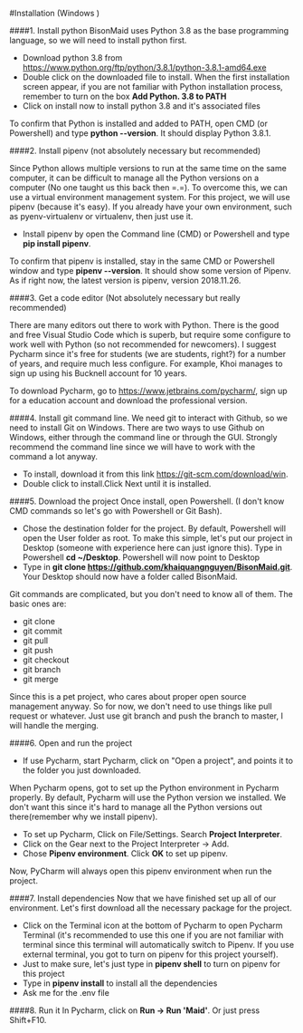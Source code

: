#Installation (Windows )

####1. Install python 
BisonMaid uses Python 3.8 as the base programming language, so we will need to install python first.

- Download python 3.8 from https://www.python.org/ftp/python/3.8.1/python-3.8.1-amd64.exe
- Double click on the downloaded file to install. When the first installation screen appear, 
 if you are not familiar with Python installation process, remember to turn on the box **Add Python. 3.8 to PATH**
- Click on install now to install python 3.8 and it's associated files

To confirm that Python is installed and added to PATH, open CMD (or Powershell) and type **python --version**. 
It should display Python 3.8.1.

####2. Install pipenv (not absolutely necessary but recommended)

Since Python allows multiple versions to run at the same time on the same computer, it can be difficult to manage
all the Python versions on a computer (No one taught us this back then =.=). To overcome this, we can use a virtual environment management system. For this project,
we will use pipenv (because it's easy). If you already have your own environment, such as pyenv-virtualenv or virtualenv, then 
just use it.

- Install pipenv by open the Command line (CMD) or Powershell and type **pip install pipenv**. 

To confirm that pipenv is installed, stay in the same CMD or Powershell window and type  **pipenv --version**. It should 
show some version of Pipenv. As if right now, the latest version is pipenv, version 2018.11.26.

####3. Get a code editor (Not absolutely necessary but really recommended)

There are many editors out there to work with Python. There is the good and free Visual Studio Code which is superb, but require 
some configure to work well with Python (so not recommended for newcomers). I suggest Pycharm since 
it's free for students (we are students, right?) for a number of years, and require much less configure. 
For example, Khoi manages to sign up using his Bucknell account for 10 years. 

To download Pycharm, go to https://www.jetbrains.com/pycharm/, sign up for a education account and download the 
professional version. 

####4. Install git command line. 
We need git to interact with Github, so we need to install Git on Windows. There are two ways to use Github on Windows,
either through the command line or through the GUI. Strongly recommend the command line since we will have to work with the 
command a lot anyway. 

- To install, download it from this link https://git-scm.com/download/win.
- Double click to install.Click Next until it is installed.

####5. Download the project
Once install, open Powershell. (I don't know CMD commands so let's go with Powershell or Git Bash).

- Chose the destination folder for the project. By default, Powershell will open the User folder as root. To make this simple,
let's put our project in Desktop (someone with experience here can just ignore this). Type in Powershell **cd ~/Desktop**. 
Powershell will now point to Desktop
- Type in **git clone https://github.com/khaiquangnguyen/BisonMaid.git**. Your Desktop should now have a folder called BisonMaid.

Git commands are complicated, but you don't need to know all of them. The basic ones are:
- git clone
- git commit
- git pull
- git push
- git checkout
- git branch
- git merge

Since this is a pet project, who cares about proper open source management anyway. So for now, we don't need to use things 
like pull request or whatever. Just use git branch and push the branch to master, I will handle the merging. 

####6. Open and run the project
- If use Pycharm, start Pycharm, click on "Open a project", and points it to the folder you just downloaded. 

When Pycharm opens, got to set up the Python environment in Pycharm properly. By default, Pycharm will use the Python version
we installed. We don't want this since it's hard to manage all the Python versions out there(remember why we install pipenv).
- To set up Pycharm, Click on File/Settings. Search **Project Interpreter**. 
- Click on the Gear next to the Project Interpreter -> Add. 
- Chose **Pipenv environment**. Click **OK** to set up pipenv. 

Now, PyCharm will always open this pipenv environment when run the project.

####7. Install dependencies
Now that we have finished set up all of our environment. Let's first download all the necessary package for the project.

- Click on the Terminal icon at the bottom of Pycharm to open Pycharm Terminal (it's recommended to use this one if you are not 
familiar with terminal since this terminal will automatically switch to Pipenv. If you use external terminal, you got to turn on 
pipenv for this project yourself).
- Just to make sure, let's just type in **pipenv shell** to turn on pipenv for this project
- Type in **pipenv install** to install all the dependencies
- Ask me for the .env file

####8. Run it
In Pycharm, click on **Run -> Run 'Maid'**. Or just press Shift+F10.



